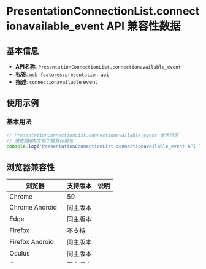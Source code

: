 # PresentationConnectionList.connectionavailable_event API 兼容性数据

## 基本信息

- **API名称**: `PresentationConnectionList.connectionavailable_event`
- **标签**: `web-features:presentation-api`
- **描述**: `connectionavailable` event

## 使用示例

### 基本用法

```javascript
// PresentationConnectionList.connectionavailable_event 使用示例
// 请查阅MDN文档了解具体用法
console.log('PresentationConnectionList.connectionavailable_event API');
```

## 浏览器兼容性

| 浏览器 | 支持版本 | 说明 |
|--------|----------|------|
| Chrome | 59 |  |
| Chrome Android | 同主版本 |  |
| Edge | 同主版本 |  |
| Firefox | 不支持 |  |
| Firefox Android | 同主版本 |  |
| Oculus | 同主版本 |  |
| Opera | 同主版本 |  |
| Opera Android | 同主版本 |  |
| Safari | 不支持 |  |
| Safari iOS | 同主版本 |  |
| Samsung Internet | 同主版本 |  |
| WebView Android | 不支持 |  |
| webview_ios | 同主版本 |  |

## 详细兼容性信息

### Chrome

- **支持版本**: 59

### Firefox

- **支持版本**: 不支持

### Safari

- **支持版本**: 不支持

### WebView Android

- **支持版本**: 不支持

## 兼容性检查代码

### 特性检测

```javascript
// 检查PresentationConnectionList.connectionavailable_event是否支持
function isPresentationConnectionListConnectionavailable_eventSupported() {
    return 'connectionavailable_event' in presentationconnectionlist && typeof presentationconnectionlist.connectionavailable_event === 'function';
}

if (isPresentationConnectionListConnectionavailable_eventSupported()) {
    console.log('PresentationConnectionList.connectionavailable_event 支持');
    // 使用PresentationConnectionList.connectionavailable_event
} else {
    console.log('PresentationConnectionList.connectionavailable_event 不支持，需要polyfill');
    // 加载polyfill或使用替代方案
}
```

### Polyfill示例

```javascript
// PresentationConnectionList.connectionavailable_event polyfill
if (!presentationconnectionlist.connectionavailable_event) {
    // 在这里添加polyfill实现
    console.log('加载PresentationConnectionList.connectionavailable_event polyfill');
}
```

